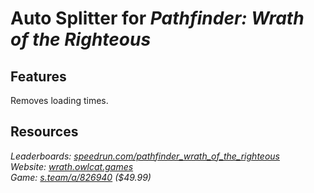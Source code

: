 # Auto Splitter for ***Pathfinder: Wrath of the Righteous***
## Features
Removes loading times.

## Resources
*Leaderboards: [speedrun.com/pathfinder_wrath_of_the_righteous](https://speedrun.com/pathfinder_wrath_of_the_righteous)*  
*Website: [wrath.owlcat.games](https://wrath.owlcat.games)*  
*Game: [s.team/a/826940](https://s.team/a/1184370) ($49.99)*